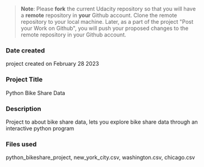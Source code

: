 >**Note**: Please **fork** the current Udacity repository so that you will have a **remote** repository in **your** Github account. Clone the remote repository to your local machine. Later, as a part of the project "Post your Work on Github", you will push your proposed changes to the remote repository in your Github account.

### Date created
project created on February 28 2023

### Project Title
Python Bike Share Data

### Description
Project to about bike share data, lets you explore bike share data through an interactive python program

### Files used
python_bikeshare_project,  new_york_city.csv,  washington.csv, chicago.csv
